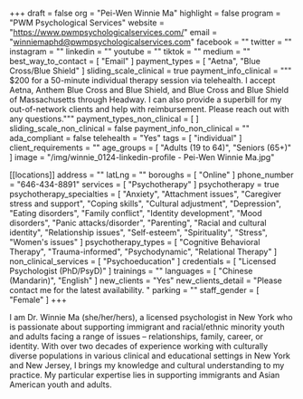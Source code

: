 +++
draft = false
org = "Pei-Wen Winnie Ma"
highlight = false
program = "PWM Psychological Services"
website = "https://www.pwmpsychologicalservices.com/"
email = "winniemaphd@pwmpsychologicalservices.com"
facebook = ""
twitter = ""
instagram = ""
linkedin = ""
youtube = ""
tiktok = ""
medium = ""
best_way_to_contact = [ "Email" ]
payment_types = [ "Aetna", "Blue Cross/Blue Shield" ]
sliding_scale_clinical = true
payment_info_clinical = """
$200 for a 50-minute individual therapy session via telehealth.
I accept Aetna, Anthem Blue Cross and Blue Shield, and Blue Cross and Blue Shield of Massachusetts through Headway. I can also provide a superbill for my out-of-network clients and help with reimbursement. Please reach out with any questions."""
payment_types_non_clinical = [ ]
sliding_scale_non_clinical = false
payment_info_non_clinical = ""
ada_compliant = false
telehealth = "Yes"
tags = [ "individual" ]
client_requirements = ""
age_groups = [ "Adults (19 to 64)", "Seniors (65+)" ]
image = "/img/winnie_0124-linkedin-profile - Pei-Wen Winnie Ma.jpg"

[[locations]]
address = ""
latLng = ""
boroughs = [ "Online" ]
phone_number = "646-434-8891"
services = [ "Psychotherapy" ]
psychotherapy = true
psychotherapy_specialties = [
  "Anxiety",
  "Attachment issues",
  "Caregiver stress and support",
  "Coping skills",
  "Cultural adjustment",
  "Depression",
  "Eating disorders",
  "Family conflict",
  "Identity development",
  "Mood disorders",
  "Panic attacks/disorder",
  "Parenting",
  "Racial and cultural identity",
  "Relationship issues",
  "Self-esteem",
  "Spirituality",
  "Stress",
  "Women's issues"
]
psychotherapy_types = [
  "Cognitive Behavioral Therapy",
  "Trauma-informed",
  "Psychodynamic",
  "Relational Therapy"
]
non_clinical_services = [ "Psychoeducation" ]
credentials = [ "Licensed Psychologist (PhD/PsyD)" ]
trainings = ""
languages = [ "Chinese (Mandarin)", "English" ]
new_clients = "Yes"
new_clients_detail = "Please contact me for the latest availability. "
parking = ""
staff_gender = [ "Female" ]
+++


I am Dr. Winnie Ma (she/her/hers), a licensed psychologist in New York who is passionate about supporting immigrant and racial/ethnic minority youth and adults facing a range of issues – relationships, family, career, or identity. With over two decades of experience working with culturally diverse populations in various clinical and educational settings in New York and New Jersey, I brings my knowledge and cultural understanding to my practice. My particular expertise lies in supporting immigrants and Asian American youth and adults.
